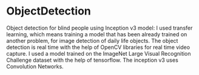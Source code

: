 # ObjectDetection
Object detection for blind people using Inception v3 model: I used transfer learning, which means training a model that has been already trained on another problem, for image detection of daily life objects. The object detection is real time with the help of OpenCV libraries for real time video capture. I used a model trained on the ImageNet Large Visual Recognition Challenge dataset with the help of tensorflow. The inception v3 uses Convolution Networks.
